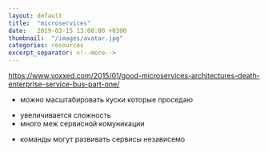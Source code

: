 ```yaml
---
layout: default
title:  "microservices"
date:   2019-03-15 13:00:00 +0300
thumbnail:  "/images/avatar.jpg"
categories: resources
excerpt_separator: <!--more-->
---
```

<!--more-->


https://www.voxxed.com/2015/01/good-microservices-architectures-death-enterprise-service-bus-part-one/

+ можно масштабировать куски которые проседаю
- увеличивается сложность
- много меж сервисной комуникации
+ команды могут развивать сервисы независемо
